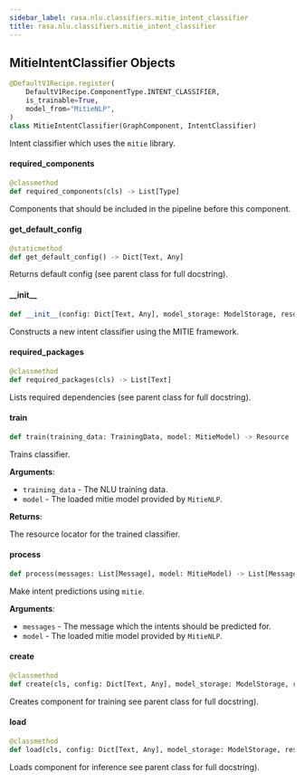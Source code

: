 ```yaml
---
sidebar_label: rasa.nlu.classifiers.mitie_intent_classifier
title: rasa.nlu.classifiers.mitie_intent_classifier
---
```

## MitieIntentClassifier Objects

```python
@DefaultV1Recipe.register(
    DefaultV1Recipe.ComponentType.INTENT_CLASSIFIER,
    is_trainable=True,
    model_from="MitieNLP",
)
class MitieIntentClassifier(GraphComponent, IntentClassifier)
```

Intent classifier which uses the `mitie` library.

#### required\_components

```python
@classmethod
def required_components(cls) -> List[Type]
```

Components that should be included in the pipeline before this component.

#### get\_default\_config

```python
@staticmethod
def get_default_config() -> Dict[Text, Any]
```

Returns default config (see parent class for full docstring).

#### \_\_init\_\_

```python
def __init__(config: Dict[Text, Any], model_storage: ModelStorage, resource: Resource, clf: Optional["mitie.text_categorizer"] = None) -> None
```

Constructs a new intent classifier using the MITIE framework.

#### required\_packages

```python
@classmethod
def required_packages(cls) -> List[Text]
```

Lists required dependencies (see parent class for full docstring).

#### train

```python
def train(training_data: TrainingData, model: MitieModel) -> Resource
```

Trains classifier.

**Arguments**:

- `training_data` - The NLU training data.
- `model` - The loaded mitie model provided by `MitieNLP`.
  

**Returns**:

  The resource locator for the trained classifier.

#### process

```python
def process(messages: List[Message], model: MitieModel) -> List[Message]
```

Make intent predictions using `mitie`.

**Arguments**:

- `messages` - The message which the intents should be predicted for.
- `model` - The loaded mitie model provided by `MitieNLP`.

#### create

```python
@classmethod
def create(cls, config: Dict[Text, Any], model_storage: ModelStorage, resource: Resource, execution_context: ExecutionContext) -> MitieIntentClassifier
```

Creates component for training see parent class for full docstring).

#### load

```python
@classmethod
def load(cls, config: Dict[Text, Any], model_storage: ModelStorage, resource: Resource, execution_context: ExecutionContext, **kwargs: Any, ,) -> MitieIntentClassifier
```

Loads component for inference see parent class for full docstring).

